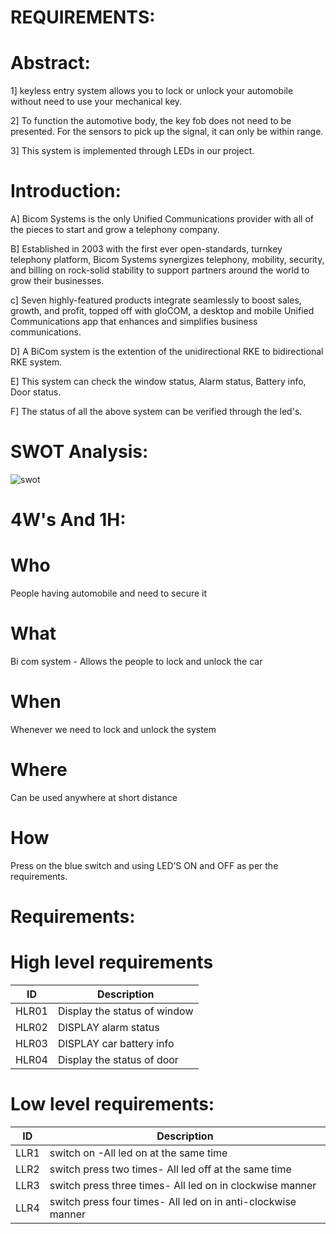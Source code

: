 # REQUIREMENTS:

# Abstract:
1] keyless entry system allows you to lock or unlock your automobile without need to use your mechanical key.

2] To function the automotive body, the key fob does not need to be presented. For the sensors to pick up the signal, it can only be within range.

3] This system is implemented through LEDs in our project.
# Introduction:

   A] Bicom Systems is the only Unified Communications provider with all of the pieces to start and grow a telephony company.  
        
   B] Established in 2003 with the first ever open-standards, turnkey telephony platform, Bicom Systems synergizes telephony, mobility, security, and billing on rock-solid stability to support partners around the world to grow their businesses. 

   c] Seven highly-featured products integrate seamlessly to boost sales, growth, and profit, topped off with gloCOM, a desktop and mobile Unified Communications app that enhances and simplifies business communications. 

   D] A BiCom system is the extention of the unidirectional RKE to bidirectional RKE system.

   E] This system can check the window status, Alarm status, Battery info, Door status.

   F] The status of all the above system can be verified through the led's.

# SWOT Analysis:
![swot](https://user-images.githubusercontent.com/98867546/157889106-3d29ec2c-194b-4c8e-a47f-4d10615af02a.png)


# 4W's And 1H:
# Who
People having automobile and need to secure it
# What
Bi com system - Allows the people to lock and unlock the car
# When
Whenever we need to lock and unlock the system
# Where
Can be used anywhere at short distance
# How
Press on the blue switch and using LED’S ON and OFF as per the requirements.

# Requirements:
# High level requirements

| ID   |  Description                    |
|------|---------------------------------|
|HLR01 | Display the status of window    |
|HLR02 | DISPLAY alarm status            |
|HLR03 | DISPLAY car battery info        |
| HLR04| Display the status of door      |


# Low level requirements:

| ID   |  Description                                                    |
|------|-----------------------------------------------------------------|
| LLR1 | switch on -All led on at the same time                          |
| LLR2 | switch press two times- All led off at the same time            |
|LLR3  |switch press three times- All led on in clockwise manner         |
| LLR4 | switch press four times- All led on in anti-clockwise manner    |
